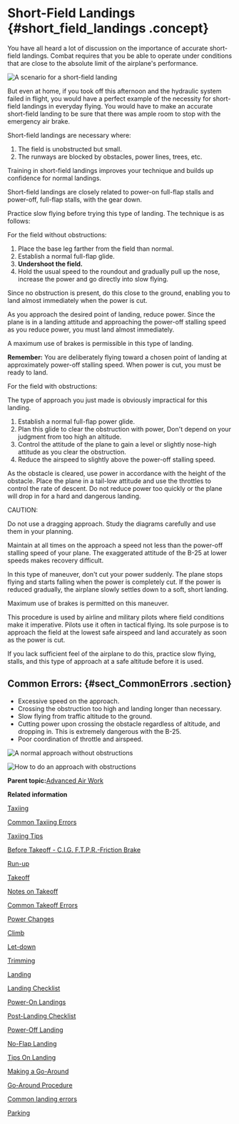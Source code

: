 # Short-Field Landings {#short_field_landings .concept}

You have all heard a lot of discussion on the importance of accurate short-field landings. Combat requires that you be able to operate under conditions that are close to the absolute limit of the airplane's performance.

![A scenario for a short-field landing](../images/landing_short_field.png "Short-field landings")

But even at home, if you took off this afternoon and the hydraulic system failed in flight, you would have a perfect example of the necessity for short-field landings in everyday flying. You would have to make an accurate short-field landing to be sure that there was ample room to stop with the emergency air brake.

Short-field landings are necessary where:

1.  The field is unobstructed but small.
2.  The runways are blocked by obstacles, power lines, trees, etc.

Training in short-field landings improves your technique and builds up confidence for normal landings.

Short-field landings are closely related to power-on full-flap stalls and power-off, full-flap stalls, with the gear down.

Practice slow flying before trying this type of landing. The technique is as follows:

For the field without obstructions:

1.  Place the base leg farther from the field than normal.
2.  Establish a normal full-flap glide.
3.  **Undershoot the field.**
4.  Hold the usual speed to the roundout and gradually pull up the nose, increase the power and go directly into slow flying.

Since no obstruction is present, do this close to the ground, enabling you to land almost immediately when the power is cut.

As you approach the desired point of landing, reduce power. Since the plane is in a landing attitude and approaching the power-off stalling speed as you reduce power, you must land almost immediately.

A maximum use of brakes is permissible in this type of landing.

**Remember:** You are deliberately flying toward a chosen point of landing at approximately power-off stalling speed. When power is cut, you must be ready to land.

For the field with obstructions:

The type of approach you just made is obviously impractical for this landing.

1.  Establish a normal full-flap power glide.
2.  Plan this glide to clear the obstruction with power, Don't depend on your judgment from too high an altitude.
3.  Control the attitude of the plane to gain a level or slightly nose-high attitude as you clear the obstruction.
4.  Reduce the airspeed to slightly above the power-off stalling speed.

As the obstacle is cleared, use power in accordance with the height of the obstacle. Place the plane in a tail-low attitude and use the throttles to control the rate of descent. Do not reduce power too quickly or the plane will drop in for a hard and dangerous landing.

CAUTION:

Do not use a dragging approach. Study the diagrams carefully and use them in your planning.

Maintain at all times on the approach a speed not less than the power-off stalling speed of your plane. The exaggerated attitude of the B-25 at lower speeds makes recovery difficult.

In this type of maneuver, don't cut your power suddenly. The plane stops flying and starts falling when the power is completely cut. If the power is reduced gradually, the airplane slowly settles down to a soft, short landing.

Maximum use of brakes is permitted on this maneuver.

This procedure is used by airline and military pilots where field conditions make it imperative. Pilots use it often in tactical flying. Its sole purpose is to approach the field at the lowest safe airspeed and land accurately as soon as the power is cut.

If you lack sufficient feel of the airplane to do this, practice slow flying, stalls, and this type of approach at a safe altitude before it is used.

## Common Errors: {#sect_CommonErrors .section}

-   Excessive speed on the approach.
-   Crossing the obstruction too high and landing longer than necessary.
-   Slow flying from traffic altitude to the ground.
-   Cutting power upon crossing the obstacle regardless of altitude, and dropping in. This is extremely dangerous with the B-25.
-   Poor coordination of throttle and airspeed.

![A normal approach without obstructions](../images/landing_approach_no_obstruct.png "Approach without obstructions")

![How to do an approach with obstructions](../images/landing_approach_with_obstructs.png "Approach over obstructions")

**Parent topic:**[Advanced Air Work](../topics/advanced_air_work.md)

**Related information**  


[Taxiing](../topics/taxiing.md)

[Common Taxiing Errors](../topics/common_taxiing_errors.md)

[Taxiing Tips](../topics/taxiing_tips.md)

[Before Takeoff - C.I.G. F.T.P.R.-Friction Brake](../topics/before_takeoff_c.i.g.f.t.p.r._friction_brake.md)

[Run-up](../topics/run_up.md)

[Takeoff](../topics/takeoff.md)

[Notes on Takeoff](../topics/notes_on_takeoff.md)

[Common Takeoff Errors](../topics/common_takeoff_errors.md)

[Power Changes](../topics/power_changes.md)

[Climb](../topics/climb.md)

[Let-down](../topics/let_down.md)

[Trimming](../topics/trimming.md)

[Landing](../topics/landing.md)

[Landing Checklist](../topics/landing_checklist.md)

[Power-On Landings](../topics/power_on_landings.md)

[Post-Landing Checklist](../topics/post_landing_checklist.md)

[Power-Off Landing](../topics/power_off_landing.md)

[No-Flap Landing](../topics/no_flap_landing.md)

[Tips On Landing](../topics/tips_on_landing.md)

[Making a Go-Around](../topics/making_a_go_around.md)

[Go-Around Procedure](../topics/go_around_procedure.md)

[Common landing errors](../topics/common_landing_errors.md)

[Parking](../topics/parking.md)

